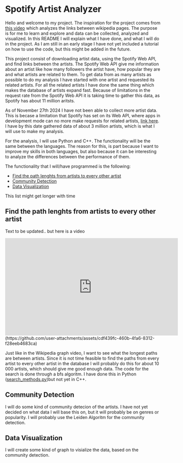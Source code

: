 # Spotify Artist Analyzer

Hello and welcome to my project. The inspiration for the project comes from [this video](https://www.youtube.com/watch?v=JheGL6uSF-4&t=348s) which analyzes the links between wikipedia pages. The purpose is for me to learn and explore and data can be collected, analyzed and visualized. In this README I will explain what I have done, and what I will do in the project. As I am still in an early stage I have not yet included a tutorial on how to use the code, but this might be added in the future. 

This project consist of downloading artist data, using the Spotify Web API, and find links between the artists. The Spotify Web API give me information about an artist like how many followers the artist have, how popular they are and what artists are related to them. To get data from as many artists as possible to do my analysis I have started with one artist and requested its related artists. For all the related artists I have done the same thing which makes the database of artists expand fast. Because of limitations in the request rate from the Spotify Web API it is taking time to gather this data, as Spotify has about 11 million aritsts. 

As of November 27th 2024 I have not been able to collect more artist data. This is becase a limitation that Spotify has set on its Web API, where apps in development mode can no more make requests for related artists, [link here](https://developer.spotify.com/blog/2024-11-27-changes-to-the-web-api). I have by this date gathered data of about 3 million artists, which is what I will use to make my analysis. 

For the analysis, I will use Python and C++. The functionality will be the same between the languages. The reason for this, is part because I want to improve my skills in both languages, but also because it can be interesting to analyze the differences between the performance of them.

The functionality that I will/have programmed is the following:
* [Find the path lenghts from artists to every other artist](#find-the-path-lenghts-from-artists-to-every-other-artist)
* [Community Detection](#community-detection)
* [Data Visualization](#data-visualization)

This list might get longer with time


## Find the path lenghts from artists to every other artist

Text to be updated.. but here is a video 
<iframe width="560" height="315" src="https://youtu.be/Q3XC9idfRwA" frameborder="0" allowfullscreen></iframe>(https://github.com/user-attachments/assets/cdf439fc-460b-4fa6-8312-f28eeb4683ca)

Just like in the Wikipedia graph video, I want to see what the longest paths are between artists. Since it is not time feasible to find the paths from every artist to every other artist in the database I will probably do this for about 10 000 artists, which should give me good enough data.
The code for the search is done through a bfs algoritm. I have done this in Python ([search_methods.py](data_analysis/search_methods.py))but not yet in C++. 

## Community Detection
I will do some kind of community detecion of the artists. I have not yet decided on what data I will base this on, but it will probably be on genres or popularity. I will probably use the Leiden Algoritm for the community detection. 

## Data Visualization
I will create some kind of graph to visialize the data, based on the community detection.









